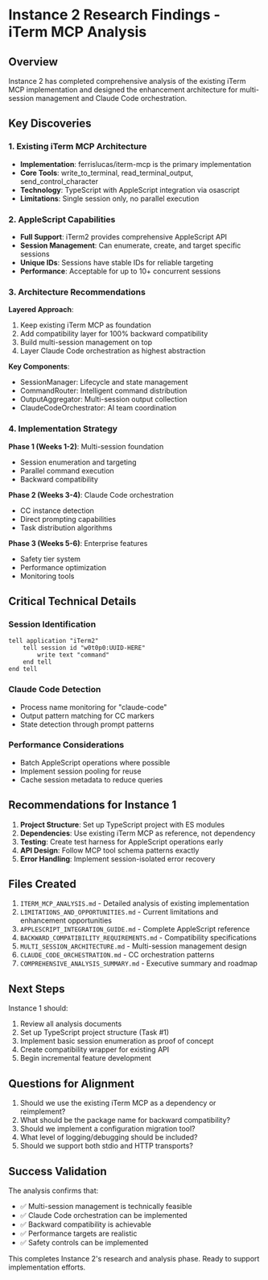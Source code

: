 # Instance 2 Research Findings - iTerm MCP Analysis

## Overview
Instance 2 has completed comprehensive analysis of the existing iTerm MCP implementation and designed the enhancement architecture for multi-session management and Claude Code orchestration.

## Key Discoveries

### 1. Existing iTerm MCP Architecture
- **Implementation**: ferrislucas/iterm-mcp is the primary implementation
- **Core Tools**: write_to_terminal, read_terminal_output, send_control_character
- **Technology**: TypeScript with AppleScript integration via osascript
- **Limitations**: Single session only, no parallel execution

### 2. AppleScript Capabilities
- **Full Support**: iTerm2 provides comprehensive AppleScript API
- **Session Management**: Can enumerate, create, and target specific sessions
- **Unique IDs**: Sessions have stable IDs for reliable targeting
- **Performance**: Acceptable for up to 10+ concurrent sessions

### 3. Architecture Recommendations

**Layered Approach**:
1. Keep existing iTerm MCP as foundation
2. Add compatibility layer for 100% backward compatibility
3. Build multi-session management on top
4. Layer Claude Code orchestration as highest abstraction

**Key Components**:
- SessionManager: Lifecycle and state management
- CommandRouter: Intelligent command distribution
- OutputAggregator: Multi-session output collection
- ClaudeCodeOrchestrator: AI team coordination

### 4. Implementation Strategy

**Phase 1 (Weeks 1-2)**: Multi-session foundation
- Session enumeration and targeting
- Parallel command execution
- Backward compatibility

**Phase 2 (Weeks 3-4)**: Claude Code orchestration
- CC instance detection
- Direct prompting capabilities
- Task distribution algorithms

**Phase 3 (Weeks 5-6)**: Enterprise features
- Safety tier system
- Performance optimization
- Monitoring tools

## Critical Technical Details

### Session Identification
```applescript
tell application "iTerm2"
    tell session id "w0t0p0:UUID-HERE"
        write text "command"
    end tell
end tell
```

### Claude Code Detection
- Process name monitoring for "claude-code"
- Output pattern matching for CC markers
- State detection through prompt patterns

### Performance Considerations
- Batch AppleScript operations where possible
- Implement session pooling for reuse
- Cache session metadata to reduce queries

## Recommendations for Instance 1

1. **Project Structure**: Set up TypeScript project with ES modules
2. **Dependencies**: Use existing iTerm MCP as reference, not dependency
3. **Testing**: Create test harness for AppleScript operations early
4. **API Design**: Follow MCP tool schema patterns exactly
5. **Error Handling**: Implement session-isolated error recovery

## Files Created

1. `ITERM_MCP_ANALYSIS.md` - Detailed analysis of existing implementation
2. `LIMITATIONS_AND_OPPORTUNITIES.md` - Current limitations and enhancement opportunities
3. `APPLESCRIPT_INTEGRATION_GUIDE.md` - Complete AppleScript reference
4. `BACKWARD_COMPATIBILITY_REQUIREMENTS.md` - Compatibility specifications
5. `MULTI_SESSION_ARCHITECTURE.md` - Multi-session management design
6. `CLAUDE_CODE_ORCHESTRATION.md` - CC orchestration patterns
7. `COMPREHENSIVE_ANALYSIS_SUMMARY.md` - Executive summary and roadmap

## Next Steps

Instance 1 should:
1. Review all analysis documents
2. Set up TypeScript project structure (Task #1)
3. Implement basic session enumeration as proof of concept
4. Create compatibility wrapper for existing API
5. Begin incremental feature development

## Questions for Alignment

1. Should we use the existing iTerm MCP as a dependency or reimplement?
2. What should be the package name for backward compatibility?
3. Should we implement a configuration migration tool?
4. What level of logging/debugging should be included?
5. Should we support both stdio and HTTP transports?

## Success Validation

The analysis confirms that:
- ✅ Multi-session management is technically feasible
- ✅ Claude Code orchestration can be implemented
- ✅ Backward compatibility is achievable
- ✅ Performance targets are realistic
- ✅ Safety controls can be implemented

This completes Instance 2's research and analysis phase. Ready to support implementation efforts.
